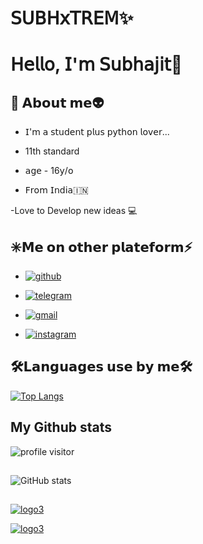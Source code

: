 <!--### Hi there 👋

**SUBHxTREM/SUBHxTREM** is a ✨ _special_ ✨ repository because its `README.md` (this file) appears on your GitHub profile.

-->

# 𝖲𝖴𝖡𝖧𝗑𝖳𝖱𝖤𝖬✨

# 𝖧𝖾𝗅𝗅𝗈, 𝖨'𝗆 𝖲𝗎𝖻𝗁𝖺𝗃𝗂𝗍👋

## 🚀 𝗔𝗯𝗼𝘂𝘁 𝗺𝗲👽

- 𝖨'𝗆 𝖺 𝗌𝗍𝗎𝖽𝖾𝗇𝗍 𝗉𝗅𝗎𝗌 𝗉𝗒𝗍𝗁𝗈𝗇 𝗅𝗈𝗏𝖾𝗋...

- 11th standard

- 𝖺𝗀𝖾 - 16𝗒/𝗈

- 𝖥𝗋𝗈𝗆 𝖨𝗇𝖽𝗂𝖺🇮🇳

-Love to Develop new ideas 💻

## ✳️𝗠𝗲 𝗼𝗻 𝗼𝘁𝗵𝗲𝗿 𝗽𝗹𝗮𝘁𝗲𝗳𝗼𝗿𝗺⚡

- [![github](https://img.shields.io/badge/GitHub-100000?style=plastic-badge&logo=github&logoColor=white)](https://github.com/SUBHxTREM)

<!-- [![portfolio](https://img.shields.io/badge/my_portfolio-000?style=for-the-badge&logo=ko-fi&logoColor=white)](https://katherinempeterson.com/)

- [![twitter](https://img.shields.io/badge/twitter-1DA1F2?style=for-the-badge&logo=twitter&logoColor=white)](https://twitter.com/)

- [![linkedin](https://img.shields.io/badge/linkedin-0A66C2?style=for-the-badge&logo=linkedin&logoColor=white)](https://www.linkedin.com/)

-->

- [![telegram](https://img.shields.io/badge/Telegram-2CA5E0?style=plastic-badge&logo=telegram&logoColor=white)](https://t.me/SUBHxTREM)

- [![gmail](https://img.shields.io/badge/Gmail-D14836?style=plastic-badge&logo=gmail&logoColor=white)]()

- [![instagram](https://img.shields.io/badge/Instagram-E4405F?style=plastic-badge&logo=instagram&logoColor=white)](https://instagram.com/__subh_xd__?utm_medium=copy_link)

## 🛠𝗟𝗮𝗻𝗴𝘂𝗮𝗴𝗲𝘀 𝘂𝘀𝗲 𝗯𝘆 𝗺𝗲🛠

<!--

- [![python](https://img.shields.io/badge/Python-FFD43B?style=for-the-badge&logo=python&logoColor=darkgreen)](https://docs.python.org/3/)

- [![html](https://img.shields.io/badge/HTML5-E34F26?style=for-the-badge&logo=html5&logoColor=white)](https://en.m.wikipedia.org/wiki/HTML)

-->

[![Top Langs](https://github-readme-stats.vercel.app/api/top-langs/?username=SUBHxTREM&layout=compact&theme=blue-green)](https://github.com/SUBHxTREM/github-readme-stats)

## My Github stats

![profile visitor ](https://komarev.com/ghpvc/?username=SUBHxTREM&color=brightgreen)

##

![GitHub stats](https://github-readme-stats.vercel.app/api?username=SUBHxTREM&show_icons=true&=true&theme=blue-green)

##

[![logo3](https://telegra.ph/file/61b9ba35d2bd93184cdcf.jpg)](https://github.com/SUBHxTREM)

[![logo3](https://telegra.ph/file/b7c57698307f51d508adb.jpg)](https://github.com/SUBHxTREM)

<!--

Here are some ideas to get you started:

- 🔭 I’m currently working on ...

- 🌱 I’m currently learning ...

- 👯 I’m looking to collaborate on ...

- 🤔 I’m looking for help with ...

- 💬 Ask me about ...

- 📫 How to reach me: ...

- 😄 Pronouns: ...

- ⚡ Fun fact: ...

-->
